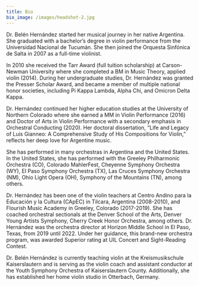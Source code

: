 ```yaml
---
title: Bio
bio_image: /images/headshot-2.jpg
---
```


<p>Dr. Belén Hernández started her musical journey in her native Argentina. She graduated with a bachelor’s degree in violin performance from the Universidad Nacional de Tucumán. She then joined the Orquesta Sinfónica de Salta in 2007 as a full-time violinist.</p>

<p>In 2010 she received the Tarr Award (full tuition scholarship) at Carson-Newman University where she completed a BM in Music Theory, applied violin (2014). During her undergraduate studies, Dr. Hernández was granted the Presser Scholar Award, and became a member of multiple national honor societies, including Pi Kappa Lambda, Alpha Chi, and Omicron Delta Kappa.</p>

<p>Dr. Hernández continued her higher education studies at the University of Northern Colorado where she earned a MM in Violin Performance (2016) and Doctor of Arts in Violin Performance with a secondary emphasis in Orchestral Conducting (2020). Her doctoral dissertation, “Life and Legacy of Luis Gianneo: A Comprehensive Study of His Compositions for Violin,” reflects her deep love for Argentine music.</p>

<p>She has performed in many orchestras in Argentina and the United States. In the United States, she has performed with the Greeley Philharmonic Orchestra (CO), Colorado MahlerFest, Cheyenne Symphony Orchestra (WY), El Paso Symphony Orchestra (TX), Las Cruces Symphony Orchestra (NM), Ohio Light Opera (OH), Symphony of the Mountains (TN), among others.</p>

<p>Dr. Hernández has been one of the violin teachers at Centro Andino para la Educación y la Cultura (CApEC) in Tilcara, Argentina (2008-2010), and Flourish Music Academy in Greeley, Colorado (2017-2019). She has coached orchestral sectionals at the Denver School of the Arts, Denver Young Artists Symphony, Cherry Creek Honor  Orchestra, among others. Dr. Hernández was the orchestra director at Horizon Middle School in El Paso, Texas, from 2019 until 2022. Under her guidance, this brand-new orchestra program, was awarded Superior rating at UIL Concert and Sight-Reading Contest.</p>

<p>Dr. Belén Hernández is currently teaching violin at the Kreismusikschule Kaiserslautern and is serving as the violin coach and assistant conductor at the Youth Symphony Orchestra of Kaiserslautern County. Additionally, she has established her home violin studio in Otterbach, Germany.</p>
